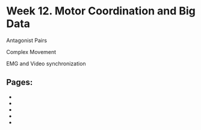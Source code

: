 # Week 12. Motor Coordination and Big Data

Antagonist Pairs

Complex Movement

EMG and Video synchronization

## Pages:
- [](../week-12/Lab-Manual.md)
- [](../week-12/Tutorial-Geometric-View-Of-Data.ipynb)
- [](../week-12/Tutorial-Dimensionality-Reduction.ipynb)
- [](../week-12/Motor-Coordination-and-Big-Data.ipynb)
- [](../week-12/Motor-Coordination-and-Big-Data_Responses.ipynb)


